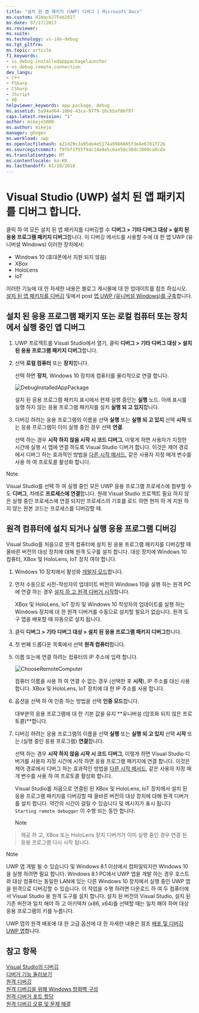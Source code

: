 ```yaml
---
title: "설치 된 앱 패키지 (UWP) 디버그 | Microsoft Docs"
ms.custom: H1Hack27Feb2017
ms.date: 07/17/2017
ms.reviewer: 
ms.suite: 
ms.technology: vs-ide-debug
ms.tgt_pltfrm: 
ms.topic: article
f1_keywords:
- vs.debug.installedapppackagelauncher
- vs.debug.remote.connection
dev_langs:
- C++
- FSharp
- CSharp
- JScript
- VB
helpviewer_keywords: app package, debug
ms.assetid: 5a94ad64-100d-43ca-9779-16cb5af86f97
caps.latest.revision: "1"
author: mikejo5000
ms.author: mikejo
manager: ghogen
ms.workload: uwp
ms.openlocfilehash: e21d29c3a95de4e5174a9966665f3e4e6781f726
ms.sourcegitcommit: f9fbf1f55f9ac14e4e5c6ae58c30dc1800ca6cda
ms.translationtype: MT
ms.contentlocale: ko-KR
ms.lasthandoff: 01/10/2018
---
```

# <a name="debug-an-installed-app-package-in-visual-studio-uwp"></a>Visual Studio (UWP) 설치 된 앱 패키지를 디버그 합니다.

클릭 하 여 모든 설치 된 앱 패키지를 디버깅할 수 **디버그 > 기타 디버그 대상 > 설치 된 응용 프로그램 패키지 디버그**합니다. 이 디버깅 메서드를 사용할 수에 대 한 앱 UWP (유니버설 Windows) 이러한 장치에서:

* Windows 10 (휴대폰에서 지원 되지 않음)
* XBox
* HoloLens
* IoT

이러한 기능에 대 한 자세한 내용은 블로그 게시물에 대 한 업데이트를 참조 하십시오. [설치 된 앱 패키지를 디버깅](https://blogs.msdn.microsoft.com/visualstudioalm/2016/03/30/updates-for-debugging-installed-app-packages-in-visual-studio-2015-update-2/) 및에서 post [앱 UWP (유니버설 Windows)를 구축](https://blogs.msdn.microsoft.com/visualstudio/2016/08/02/universal-windows-apps-targeting-windows-10-anniversary-sdk/)합니다.

## <a name="debug-an-installed-app-package-or-running-app-on-a-local-machine-or-device"></a>설치 된 응용 프로그램 패키지 또는 로컬 컴퓨터 또는 장치에서 실행 중인 앱 디버그

1. UWP 프로젝트를 Visual Studio에서 열기, 클릭 **디버그 > 기타 디버그 대상 > 설치 된 응용 프로그램 패키지 디버그**합니다.

2. 선택 **로컬 컴퓨터** 또는 **장치**합니다.

     선택 하면 **장치**, Windows 10 장치에 컴퓨터를 물리적으로 연결 합니다.

     ![DebugInstalledAppPackage](../debugger/media/debug-installed-app-pkg.png "DebugInstalledAppPackage")

     설치 된 응용 프로그램 패키지 표시에서 현재 실행 중인는 **실행** 노드. 아래 표시를 실행 하지 않는 응용 프로그램 패키지를 설치 **실행 되 고 있지**합니다.

3. 디버깅 하려는 응용 프로그램의 이름을 선택 **실행** 또는 **실행 되 고 있지** 선택 **시작** 또는 응용 프로그램이 이미 실행 중인 경우 선택 **연결**.

     선택 하는 경우 **시작 하지 않음 시작 시 코드 디버그**, 이렇게 하면 사용자가 지정한 시간에 실행 시 앱에 연결 하도록 Visual Studio 디버거 합니다. 이것은 제어 경로에서 디버그 하는 효과적인 방법을 [다른 시작 메서드](/windows/uwp/xbox-apps/automate-launching-uwp-apps), 같은 사용자 지정 매개 변수를 사용 하 여 프로토콜 활성화 합니다.

> [!NOTE]
> Visual Studio를 선택 하 여 실행 중인 모든 UWP 응용 프로그램 프로세스에 첨부할 수도 **디버그**, 차례로 **프로세스에 연결**합니다. 원래 Visual Studio 프로젝트 필요 하지 않은 실행 중인 프로세스에 연결 되지만 프로세스의 기호를 로드 하면 현저 하 게 지원 하지 않는 원본 코드는 프로세스를 디버깅할 때.
  
## <a name="remote"></a>원격 컴퓨터에 설치 되거나 실행 응용 프로그램 디버깅 

Visual Studio를 처음으로 원격 컴퓨터에 설치 된 응용 프로그램 패키지를 디버깅할 때 올바른 버전의 대상 장치에 대해 원격 도구를 설치 합니다. 대상 장치에 Windows 10 컴퓨터, XBox 및 HoloLens, IoT 장치 여야 합니다.

1. Windows 10 장치에서 활성화 [개발자 모드](/windows/uwp/get-started/enable-your-device-for-development)합니다.

2. 먼저 수동으로 사전-작성자의 업데이트 버전의 Windows 10을 실행 하는 원격 PC에 연결 하는 경우 [설치 하 고 원격 디버거 시작](../debugger/remote-debugging.md)합니다.

     XBox 및 HoloLens, IoT 장치 및 Windows 10 작성자의 업데이트를 실행 하는 Windows 장치에 대 한 원격 디버거를 수동으로 설치할 필요가 없습니다. 원격 도구 앱을 배포할 때 자동으로 설치 됩니다.

3. 클릭 **디버그 > 기타 디버그 대상 > 설치 된 응용 프로그램 패키지 디버그**합니다.

4. 첫 번째 드롭다운 목록에서 선택 **원격 컴퓨터**합니다.

5. 이름 또는에 연결 하려는 컴퓨터의 IP 주소에 입력 합니다.

     ![ChooseRemoteComputer](../debugger/media/debug-remote-app-pkg.png "ChooseRemoteComputer")

     컴퓨터 이름을 사용 하 여 연결 수 없는 경우 (선택한 후 **시작**), IP 주소를 대신 사용 합니다. XBox 및 HoloLens, IoT 장치에 대 한 IP 주소를 사용 합니다.

5. 옵션을 선택 하 여 인증 하는 방법을 선택 **인증 모드**합니다.

    대부분의 응용 프로그램에 대 한 기본 값을 유지 **유니버설 (암호화 되지 않은 프로토콜)**합니다.

6. 디버깅 하려는 응용 프로그램의 이름을 선택 **실행** 또는 **실행 되 고 있지** 선택 **시작** 또는 (실행 중인 응용 프로그램) **연결**합니다.

     선택 하는 경우 **시작 하지 않음 시작 시 코드 디버그**, 이렇게 하면 Visual Studio 디버거를 사용자 지정 시간에 시작 하면 응용 프로그램 패키지에 연결 합니다. 이것은 제어 경로에서 디버그 하는 효과적인 방법을 [다른 시작 메서드](/windows/uwp/xbox-apps/automate-launching-uwp-apps), 같은 사용자 지정 매개 변수를 사용 하 여 프로토콜 활성화 합니다.

     Visual Studio를 처음으로 연결된 된 XBox 및 HoloLens, IoT 장치에서 설치 된 응용 프로그램 패키지를 디버깅할 때 올바른 버전의 대상 장치에 대해 원격 디버거를 설치 합니다. 약간의 시간이 걸릴 수 있습니다 및 메시지가 표시 됩니다 ``Starting remote debugger`` 이 수행 되는 동안 합니다.

     > [!NOTE]
> 제공 하 고, XBox 또는 HoloLens 장치 디버거가 이미 실행 중인 경우 연결 된 응용 프로그램 다시 시작 됩니다.

> [!NOTE]
> UWP 앱 개발 될 수 있습니다 및 Windows 8.1 이상에서 컴파일되지만 Windows 10을 실행 하려면 필요 합니다. Windows 8.1 PC에서 UWP 앱을 개발 하는 경우 호스트와 대상 컴퓨터는 동일한 LAN에 있는 다른 Windows 10 장치에서 실행 중인 UWP 앱을 원격으로 디버깅할 수 있습니다. 이 작업을 수행 하려면 다운로드 하 여 두 컴퓨터에서 Visual Studio 용 원격 도구를 설치 합니다. 설치 된 버전의 Visual Studio, 설치 된 기존 버전과 일치 해야 하 고 아키텍처 (x86, x64)를 선택할 때는 일치 해야 하며 대상 응용 프로그램의 키를 누릅니다.

UWP 앱의 원격 배포에 대 한 고급 옵션에 대 한 자세한 내용은 참조 [배포 및 디버깅 UWP 앱](/windows/uwp/debug-test-perf/deploying-and-debugging-uwp-apps.md#advanced-remote-deployment-options)합니다. 
  
## <a name="see-also"></a>참고 항목  
 [Visual Studio의 디버깅](../debugger/index.md)  
 [디버거 기능 둘러보기](../debugger/debugger-feature-tour.md)  
 [원격 디버깅](../debugger/remote-debugging.md)  
 [원격 디버깅을 위해 Windows 방화벽 구성](../debugger/configure-the-windows-firewall-for-remote-debugging.md)  
 [원격 디버거 포트 할당](../debugger/remote-debugger-port-assignments.md)  
 [원격 디버깅 오류 및 문제 해결](../debugger/remote-debugging-errors-and-troubleshooting.md)